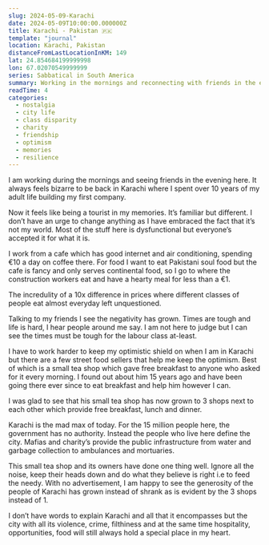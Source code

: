 ```yaml
---
slug: 2024-05-09-Karachi
date: 2024-05-09T10:00:00.000000Z
title: Karachi - Pakistan 🇵🇰
template: "journal"
location: Karachi, Pakistan
distanceFromLastLocationInKM: 149
lat: 24.854684199999998
lon: 67.02070549999999
series: Sabbatical in South America
summary: Working in the mornings and reconnecting with friends in the evenings, I navigate Karachi's mix of memories, dysfunction, and resilience, finding solace in a small tea shop's generosity amidst the city's chaos and deepening my appreciation for its enduring spirit.
readTime: 4
categories:
  - nostalgia
  - city life
  - class disparity
  - charity
  - friendship
  - optimism
  - memories
  - resilience
---
```


I am working during the mornings and seeing friends in the evening here. It always feels bizarre to be back in Karachi where I spent over 10 years of my adult life building my first company.

Now it feels like being a tourist in my memories. It’s familiar but different. I don’t have an urge to change anything as I have embraced the fact that it’s not my world. Most of the stuff here is dysfunctional but everyone’s accepted it for what it is.

I work from a cafe which has good internet and air conditioning, spending €10 a day on coffee there. For food I want to eat Pakistani soul food but the cafe is fancy and only serves continental food, so I go to where the construction workers eat and have a hearty meal for less than a €1.

The incredulity of a 10x difference in prices where different classes of people eat almost everyday left unquestioned.

Talking to my friends I see the negativity has grown. Times are tough and life is hard, I hear people around me say. I am not here to judge but I can see the times must be tough for the labour class at-least.

I have to work harder to keep my optimistic shield on when I am in Karachi but there are a few street food sellers that help me keep the optimism. Best of which is a small tea shop which gave free breakfast to anyone who asked for it every morning. I found out about him 15 years ago and have been going there ever since to eat breakfast and help him however I can.

I was glad to see that his small tea shop has now grown to 3 shops next to each other which provide free breakfast, lunch and dinner.

Karachi is the mad max of today. For the 15 million people here, the government has no authority. Instead the people who live here define the city. Mafias and charity’s provide the public infrastructure from water and garbage collection to ambulances and mortuaries.

This small tea shop and its owners have done one thing well. Ignore all the noise, keep their heads down and do what they believe is right i.e to feed the needy. With no advertisement, I am happy to see the generosity of the people of Karachi has grown instead of shrank as is evident by the 3 shops instead of 1.

I don’t have words to explain Karachi and all that it encompasses but the city with all its violence, crime, filthiness and at the same time hospitality, opportunities, food will still always hold a special place in my heart.